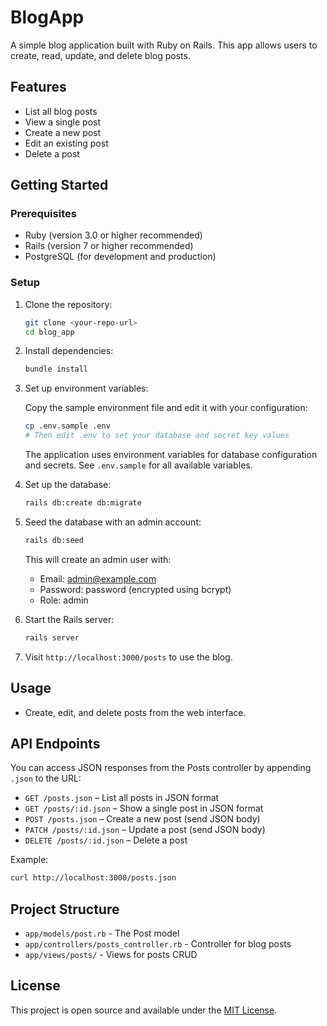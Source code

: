 # BlogApp

A simple blog application built with Ruby on Rails. This app allows users to create, read, update, and delete blog posts.

## Features
- List all blog posts
- View a single post
- Create a new post
- Edit an existing post
- Delete a post

## Getting Started

### Prerequisites
- Ruby (version 3.0 or higher recommended)
- Rails (version 7 or higher recommended)
- PostgreSQL (for development and production)

### Setup
1. Clone the repository:
   ```sh
   git clone <your-repo-url>
   cd blog_app
   ```
2. Install dependencies:
   ```sh
   bundle install
   ```
3. Set up environment variables:
   
   Copy the sample environment file and edit it with your configuration:
   ```sh
   cp .env.sample .env
   # Then edit .env to set your database and secret key values
   ```
   
   The application uses environment variables for database configuration and secrets. See `.env.sample` for all available variables.

4. Set up the database:
   ```sh
   rails db:create db:migrate
   ```
5. Seed the database with an admin account:
   ```sh
   rails db:seed
   ```
   This will create an admin user with:
   - Email: admin@example.com
   - Password: password (encrypted using bcrypt)
   - Role: admin

6. Start the Rails server:
   ```sh
   rails server
   ```
7. Visit `http://localhost:3000/posts` to use the blog.

## Usage
- Create, edit, and delete posts from the web interface.

## API Endpoints

You can access JSON responses from the Posts controller by appending `.json` to the URL:

- `GET /posts.json` – List all posts in JSON format
- `GET /posts/:id.json` – Show a single post in JSON format
- `POST /posts.json` – Create a new post (send JSON body)
- `PATCH /posts/:id.json` – Update a post (send JSON body)
- `DELETE /posts/:id.json` – Delete a post

Example:

```sh
curl http://localhost:3000/posts.json
```

## Project Structure
- `app/models/post.rb` - The Post model
- `app/controllers/posts_controller.rb` - Controller for blog posts
- `app/views/posts/` - Views for posts CRUD

## License
This project is open source and available under the [MIT License](LICENSE).
